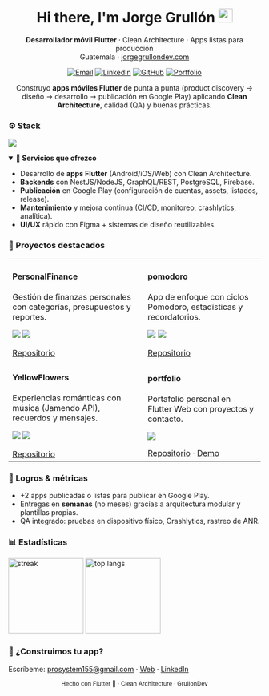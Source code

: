 <!-- Header -->
<h1 align="center">Hi there, I'm Jorge Grullón <img src="https://raw.githubusercontent.com/GrullonDev/GrullonDev/main/assets/wave.gif" alt="wave" width="28"/></h1>
<p align="center">
  <b>Desarrollador móvil Flutter</b> · Clean Architecture · Apps listas para producción
  <br/>
  Guatemala · <a href="[https://jorgegrullondev.com](https://jorgegrullondev.com/)" target="_blank">jorgegrullondev.com</a>
</p>

<!-- Badges principales -->
<p align="center">
  <a href="mailto:prosystem155@gmail.com"><img alt="Email" src="https://img.shields.io/badge/Email-prosystem155%40gmail.com-red?style=for-the-badge&logo=gmail"/></a>
  <a href="https://www.linkedin.com/in/jorgeluisgrullonmarroquin/".replace(" ","")><img alt="LinkedIn" src="https://img.shields.io/badge/LinkedIn-Jorge%20Grull%C3%B3n-blue?style=for-the-badge&logo=linkedin"/></a>
  <a href="https://github.com/GrullonDev"><img alt="GitHub" src="https://img.shields.io/badge/GitHub-GrullonDev-black?style=for-the-badge&logo=github"/></a>
  <a href="https://jorgegrullondev.com/"><img alt="Portfolio" src="https://img.shields.io/badge/Portfolio-WebApp-0ea5e9?style=for-the-badge"/></a>
</p>

<!-- Pitch -->
<p align="center">
  Construyo <b>apps móviles Flutter</b> de punta a punta (product discovery → diseño → desarrollo → publicación en Google Play) 
  aplicando <b>Clean Architecture</b>, calidad (QA) y buenas prácticas.
</p>

<!-- Tech stack -->
<h3>⚙️ Stack</h3>
<p align="left">
  <img src="https://skillicons.dev/icons?i=flutter,dart,androidstudio,xcode,firebase,sqlite,postgresql,graphql,nodejs,nestjs,git,githubactions,figma,docker&perline=9" />
</p>

<!-- Servicios -->
<details open>
<summary><b>🧩 Servicios que ofrezco</b></summary>

- Desarrollo de **apps Flutter** (Android/iOS/Web) con Clean Architecture.
- **Backends** con NestJS/NodeJS, GraphQL/REST, PostgreSQL, Firebase.
- **Publicación** en Google Play (configuración de cuentas, assets, listados, release).
- **Mantenimiento** y mejora continua (CI/CD, monitoreo, crashlytics, analítica).
- **UI/UX** rápido con Figma + sistemas de diseño reutilizables.
</details>

<!-- Proyectos destacados -->
<h3>🚀 Proyectos destacados</h3>

<table>
  <tr>
    <td>
      <h4>PersonalFinance</h4>
      <p>Gestión de finanzas personales con categorías, presupuestos y reportes.</p>
      <p>
        <img src="https://img.shields.io/badge/Flutter-3.x-02569B?logo=flutter&logoColor=white"/>
        <img src="https://img.shields.io/badge/Firebase-auth%2Ffirestore%2Fcrashlytics-ffca28?logo=firebase&logoColor=black"/>
      </p>
      <a href="https://github.com/GrullonDev/PersonalFinance">Repositorio</a>
    </td>
    <td>
      <h4>pomodoro</h4>
      <p>App de enfoque con ciclos Pomodoro, estadísticas y recordatorios.</p>
      <p>
        <img src="https://img.shields.io/badge/Flutter-3.x-02569B?logo=flutter&logoColor=white"/>
        <img src="https://img.shields.io/badge/Clean%20Architecture-on-16a34a"/>
      </p>
      <a href="https://github.com/GrullonDev/pomodoro">Repositorio</a>
    </td>
  </tr>
  <tr>
    <td>
      <h4>YellowFlowers</h4>
      <p>Experiencias románticas con música (Jamendo API), recuerdos y mensajes.</p>
      <p>
        <img src="https://img.shields.io/badge/Flutter-3.x-02569B?logo=flutter&logoColor=white"/>
        <img src="https://img.shields.io/badge/Jamendo%20API-music-9333ea"/>
      </p>
      <a href="https://github.com/GrullonDev/YellowFlowers">Repositorio</a>
    </td>
    <td>
      <h4>portfolio</h4>
      <p>Portafolio personal en Flutter Web con proyectos y contacto.</p>
      <p>
        <img src="https://img.shields.io/badge/Flutter%20Web-live-0ea5e9"/>
      </p>
      <a href="https://github.com/GrullonDev/portfolio">Repositorio</a> · 
      <a href="https://portfolio-b302f.web.app/">Demo</a>
    </td>
  </tr>
</table>

<!-- Métricas/Logros -->
<h3>🏅 Logros & métricas</h3>

- +2 apps publicadas o listas para publicar en Google Play.
- Entregas en <b>semanas</b> (no meses) gracias a arquitectura modular y plantillas propias.
- QA integrado: pruebas en dispositivo físico, Crashlytics, rastreo de ANR.

<!-- Stats -->
<h3>📊 Estadísticas</h3>
<p align="left">
  <img height="150" src="https://github-readme-streak-stats.herokuapp.com?user=GrullonDev&theme=dark&hide_border=true" alt="streak"/>
  <img height="150" src="https://github-readme-stats.vercel.app/api/top-langs/?username=GrullonDev&layout=compact&theme=dark&hide_border=true" alt="top langs"/>
</p>

<!-- Contacto -->
<h3>🤝 ¿Construimos tu app?</h3>
<p>
  Escríbeme: <a href="mailto:prosystem155@gmail.com">prosystem155@gmail.com</a> · 
  <a href="https://jorgegrullondev.com" target="_blank">Web</a> · 
  <a href="https://www.linkedin.com/in/jorge luis grullon marroquin".replace(" ","") target="_blank">LinkedIn</a>
</p>

<!-- Footer -->
<p align="center">
  <sub>Hecho con Flutter 💙 · Clean Architecture · GrullonDev</sub>
</p>
